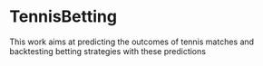 # TennisBetting
This work aims at predicting the outcomes of tennis matches and backtesting betting strategies with these predictions
